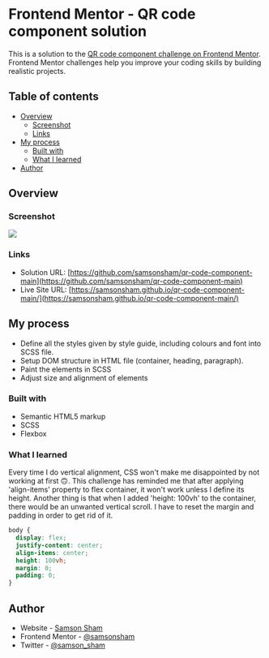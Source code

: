 # Frontend Mentor - QR code component solution

This is a solution to the [QR code component challenge on Frontend Mentor](https://www.frontendmentor.io/challenges/qr-code-component-iux_sIO_H). Frontend Mentor challenges help you improve your coding skills by building realistic projects.

## Table of contents

- [Overview](#overview)
  - [Screenshot](#screenshot)
  - [Links](#links)
- [My process](#my-process)
  - [Built with](#built-with)
  - [What I learned](#what-i-learned)
- [Author](#author)

## Overview

### Screenshot

![](https://ik.imagekit.io/c5xc1x6srka/screenshot/screen-qr-code_iQK_yRd8AxK.png?ik-sdk-version=javascript-1.4.3&updatedAt=1646671016571)

### Links

- Solution URL: [https://github.com/samsonsham/qr-code-component-main](https://github.com/samsonsham/qr-code-component-main)
- Live Site URL: [https://samsonsham.github.io/qr-code-component-main/](https://samsonsham.github.io/qr-code-component-main/)

## My process

- Define all the styles given by style guide, including colours and font into SCSS file.
- Setup DOM structure in HTML file (container, heading, paragraph).
- Paint the elements in SCSS
- Adjust size and alignment of elements

### Built with

- Semantic HTML5 markup
- SCSS
- Flexbox

### What I learned

Every time I do vertical alignment, CSS won't make me disappointed by not working at first 🙃. This challenge has reminded me that after applying 'align-items' property to flex container, it won't work unless I define its height. Another thing is that when I added 'height: 100vh' to the container, there would be an unwanted vertical scroll. I have to reset the margin and padding in order to get rid of it.

```css
body {
  display: flex;
  justify-content: center;
  align-items: center;
  height: 100vh;
  margin: 0;
  padding: 0;
}
```

## Author

- Website - [Samson Sham](https://samson-sham-portfolio.vercel.app)
- Frontend Mentor - [@samsonsham](https://www.frontendmentor.io/profile/samsonsham)
- Twitter - [@samson_sham](https://www.twitter.com/samson_sham)

